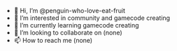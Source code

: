 - 👋 Hi, I’m @penguin-who-love-eat-fruit
- 👀 I’m interested in community and gamecode creating
- 🌱 I’m currently learning gamecode creating
- 💞️ I’m looking to collaborate on (none)
- 📫 How to reach me (none)

<!---
penguin-who-love-eat-fruit/penguin-who-love-eat-fruit is a ✨ special ✨ repository because its `README.md` (this file) appears on your GitHub profile.
You can click the Preview link to take a look at your changes.
--->
